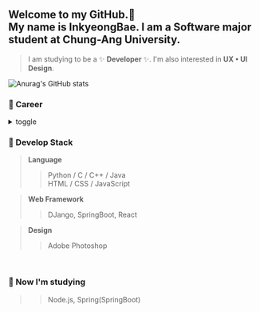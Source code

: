 ## Welcome to my GitHub.👋 <br/> My name is InkyeongBae. I am a Software major student at Chung-Ang University. 

>I am studying to be a ✨ __Developer__ ✨</span>. I'm also interested in __UX • UI Design__.
>
![Anurag's GitHub stats](https://github-readme-stats.vercel.app/api?username=InKyeongBae&show_icons=true&theme=radical)
### :sparkling_heart: Career 
<details>
<summary> toggle </summary>

<!-- summary 아래 한칸 공백 두어야함 -->
|  <center> Type </center> |  <center> Date </center> |  <center> Contents </center> |  <center> Organization </center> |
|:--------:|:--------:|:--------:|:--------:|
|:mortar_board: <br/>**Graduate** | <center>2016. 03 ~ 2019. 02</center> |*POCHEOL HIGH 36* |POCHEOL HIGH School  |
|:mortar_board: <br/>**Graduate**| <center>2019. 03 ~ </center> |*Computer Science & Software* |Chung-Ang University  |
|:closed_book: <br/>**Certificate** | <center>  </center> | *GTQ 그래픽 기술 자격 2급* | 한국생산성본부 |
|:green_book: <br/>**Certificate** | <center>  </center> | *ITQ OA MASTER* | 한국생산성본부 |
|:blue_book: <br/>**Certificate** | <center>  </center> | *정보처리기능사* | 한국산업인력공단 |
|:notebook: <br/>**Certificate** | <center>  </center> | *TOPCIT - 수준3* | 정보통신기획평가원 |
|:orange_book: <br/>**Certificate** | <center> 2022.01.03 ~ 2022.01.09 </center> | *Google Cloud Big Data and Machine Learning Fundamentals* | Google Cloud coursera |
|:black_nib: <br/>**Study** | <center> 2019. 03 ~ 2019. 06</center> | *솦뿐솦뿐 - Basic computer programming* | Chung-Ang University ALCP |
|:black_nib: <br/>**Study** | <center> 2019. 09 ~ 2019. 12</center> | *알고리듬타 - Algorithm* | Chung-Ang University ALCP |
|:black_nib: <br/>**Study** | <center> 2020. 03 ~ 2020. 06</center> | *오리알쿼드라 - DB / SQL* | Chung-Ang University ALCP |
|:black_nib: <br/>**Study** | <center> 2021. 02</center> | *UX Study* | UNDERPASS 4th |
|:pencil2: <br/>**Research Activity** | <center> 2021. 01 ~ 2021. 02</center> | *Undergraduate Research Students* | Chung-Ang University. Computer Vision Machine Learning Lab |
|:blush: <br/>**Activity** | <center> 2020. 07</center> | *Aduino Educational Service Mentor* | Chung-Ang University. Software Volunteer Group |
|:blush: <br/>**Activity** | <center> 2020. 07 ~ 2020. 12</center> | *Web Development club <br/>단디알아방 서비스 팀장* | Club ) PIROGRAMMING 13th <br/> [Github Repository](https://github.com/pirogramming/DD_AraBang) <br/> 배포주소 : http://dandiarabang.com/ |
|:blush: <br/>**Activity** | <center> 2021. 02</center> | *Web Development club <br/>피로그래밍 공식 홈페이지 서비스 팀장* | Club ) PIROGRAMMING 14th Staff <br/> [Github Repository](https://github.com/pirogramming/Piro_HomePage) <br/> 배포주소 : [Click Site](https://pirogramming.com/) |
|:blush: <br/>**Activity** | <center> 2021. 02 ~ 2021. 06 </center> | *iOS Team_Digging. Server* | Club ) DDD 5th <br/> [Github Repository](https://github.com/InKyeongBae/digging-backend) |
|:blush: <br/>**Activity** | <center> 2021. 03 ~ 2021. 07 </center> | *Tutoring Help Desk Mentor* | Chung-Ang University. Da Vinci Software Education Institute |
|:blush: <br/>**Activity** | <center> 2021. 03 ~ 2021. 07 </center> | *Class assistant* | Chung-Ang University. Class '컴퓨팅적 사고와 문제해결' |
|:blush: <br/>**Activity** | <center> 2021. 11 ~ 2022. 06 </center> | *42Seoul Cadet* | InnovationAcademy '42Seoul' |
|:blush: <br/>**Activity** | <center> 2022. 03 ~ 2022. 07 </center> | *Tutoring Help Desk Mentor* | Chung-Ang University. Da Vinci Software Education Institute |
|:blush: <br/>**Activity** | <center> 2022. 03 ~ 2022. 07 </center> | *Class assistant* | Chung-Ang University. Class '컴퓨팅 사고와 인공지능 리터러시' |
|:blush: <br/>**Activity** | <center> 2022. 06 </center> | *SW 공동해커톤 <br/> BusinessZIP 서비스 팀장 및 Frontend* | SW중심대학 <br/> [Github Repository](https://github.com/BusinessZIP/businesszip-frontend) |
|:blush: <br/>**Activity** | <center> 2022. 09 ~ 2022. 12 </center> | *Major Tutoring Help Desk Mentor* | Chung-Ang University. Da Vinci Software Education Institute |
|:blush: <br/>**Activity** | <center> 2022. 09 ~ 2022. 12 </center> | *Class assistant* | Chung-Ang University. Class '컴퓨팅 사고와 인공지능 리터러시' |
|:trophy: <br/>**Award** | <center> 2020. 09.28 </center> | *SW•AI TECH FAIR - 창업아이디어 경진대회 우수상* | Chung-Ang University Davinch |
|:trophy: <br/>**Award** | <center> 2021. 02 </center> | *2020 - 동계방학 CLUG 해커톤 1등 (Team. 잔디의같이)* | CAU Linuxer & Unixer Group 'CLUG' <br/> [Github Repository](https://github.com/CLUG-kr/Backend_JANDI-s_VALUE) <br/> 배포주소 : https://www.jandevelop.com/ |
|:trophy: <br/>**Award** | <center> 2022. 09.29 </center> | *SW•AI TECH FAIR - 캡스톤디자인 경진대회 대상* | Chung-Ang University Davinch <br/> [Github Organization](https://github.com/triathlon-girls) |
|:trophy: <br/>**Award** | <center> 2022. 12.02 </center> | *2022 중앙대학교 공학학술제 - 행정부총장상* | Chung-Ang University of Engineering, ICT Engineering, Software <br/> [Github Organization](https://github.com/triathlon-girls) |
|:trophy: <br/>**Award** | <center> 2022. 12.08</center> | *2022 SW 인재페스티벌 우수작품 경진대회 - 대상 (과학기술정보통신부 장관상)* | 사단법인 SW중심 대학협의회 <br/> [Github Organization](https://github.com/triathlon-girls) |
</details>


### :blue_heart: Develop Stack
> __Language__ <br/>
>> Python / C / C++ / Java <br/>
>> HTML / CSS / JavaScript <br/>

> __Web Framework__ <br/>
>> DJango, SpringBoot, React <br/>

> __Design__ <br/>
>> Adobe Photoshop <br/>

<br/>

### :green_heart: Now I'm studying 
>> Node.js, Spring(SpringBoot) <br/>


